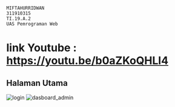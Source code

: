 ~~~
MIFTAHURRIDWAN 
311910315
TI.19.A.2
UAS Pemrograman Web
~~~
# link Youtube : https://youtu.be/b0aZKoQHLl4
## Halaman Utama
![login](https://user-images.githubusercontent.com/56618988/178134733-eb7ba9c0-7620-4d56-aeef-83a24f3def6b.png)
![dasboard_admin](https://user-images.githubusercontent.com/56618988/178134746-88c4d2d6-1ddf-40a5-b54f-a2972022c493.png)

